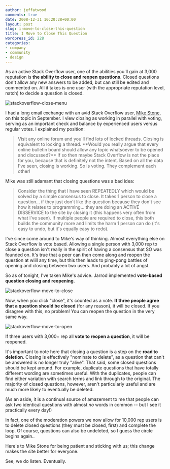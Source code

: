 ```yaml
---
author: jeffatwood
comments: true
date: 2008-12-31 10:20:28+00:00
layout: post
slug: i-move-to-close-this-question
title: I Move to Close This Question
wordpress_id: 228
categories:
- company
- community
- design
---
```



As an active Stack Overflow user, one of the abilities you'll gain at 3,000 reputation is **the ability to close and reopen questions**. Closed questions don't allow any new answers to be added, but can still be edited and commented on. All it takes is one user (with the appropriate reputation level, natch) to decide a question is closed.



![stackoverflow-close-menu](http://blog.stackoverflow.com/wp-content/uploads/stackoverflow-close-menu.png)



I had a long email exchange with an avid Stack Overflow user, [Mike Stone](http://stackoverflow.com/users/122/mike-stone), on this topic in September. I view closing as working in parallel with voting, serving as an important check and balance by experienced users versus regular votes. I explained my position:





<blockquote>
Visit any online forum and you'll find lots of locked threads. Closing is equivalent to locking a thread. **Would you really argue that every online bulletin board should allow any topic whatsoever to be opened and discussed?** If so then maybe Stack Overflow is not the place for you, because that is definitely not the intent. Based on all the data I've seen, closing is working. So is voting. They complement each other!
</blockquote>





Mike was still adamant that closing questions was a bad idea:





<blockquote>
Consider the thing that I have seen REPEATEDLY which would be solved by a simple consensus to close.  It takes 1 person to close a question... if they just don't like the question because they don't see how it relates to programming... they are doing an ACTIVE DISSERVICE to the site by closing it (this happens very often from what I've seen).  If multiple people are required to close, this both builds the community more and limits the harm 1 person can do (it's easy to undo, but it's equally easy to redo).
</blockquote>





I've since come around to Mike's way of thinking. Almost everything else on Stack Overflow is vote based. Allowing a single person with 3,000 rep to close a question isn't really in the spirit of having a consensus that SO was founded on. It's true that a peer can then come along and reopen the question at wiill any time, but this then leads to ping-pong battles of opening and closing between two users. And probably a lot of angst.



So as of tonight, I've taken Mike's advice. Jarrod implemented **vote-based question closing and reopening**.



![stackoverflow-move-to-close](http://blog.stackoverflow.com/wp-content/uploads/stackoverflow-move-to-close.png)



Now, when you click "close", it's counted as a vote. **If three people agree that a question should be closed** (for any reason), it will be closed. If you disagree with this, no problem! You can reopen the question in the very same way. 



![stackoverflow-move-to-open](http://blog.stackoverflow.com/wp-content/uploads/stackoverflow-move-to-open.png)



If three users with 3,000+ rep all **vote to reopen a question**, it will be reopened.



It's important to note here that closing a question is a step on the **road to deletion**. Closing is effectively "nominate to delete", as a question that can't be answered is no longer truly "alive". That said, some closed questions should be kept around. For example, duplicate questions that have totally different wording are sometimes useful. With the duplicates, people can find either variation with search terms and link through to the original. The majority of closed questions, however, aren't particularly useful and are much more likely to eventually be deleted.



(As an aside, it is a continual source of amazement to me that people can ask two identical questions with almost _no_ words in common -- but I see it practically every day!)



In fact, one of the moderation powers we now allow for 10,000 rep users is to delete closed questions (they must be closed, first) and complete the loop. Of course, questions can also be undeleted, so I guess the circle begins again..



Here's to Mike Stone for being patient and sticking with us; this change makes the site better for everyone.



See, we do listen. Eventually.

